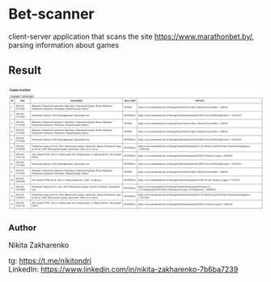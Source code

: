 # Bet-scanner

client-server application that scans the site https://www.marathonbet.by/, parsing information about games

## Result

![result](report/img.png)

### Author

Nikita Zakharenko

tg: https://t.me/nikitondri <br />
LinkedIn: https://www.linkedin.com/in/nikita-zakharenko-7b6ba7239
